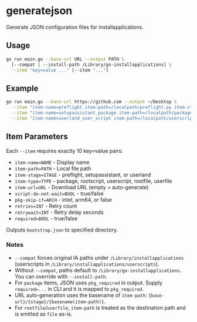 # generatejson

Generate JSON configuration files for installapplications.

## Usage

```bash
go run main.go --base-url URL --output PATH \
  [--compat | --install-path /Library/go-installapplications] \
  --item "key=value ..." [--item "..."]
```

## Example

```bash
go run main.go --base-url https://github.com --output ~/Desktop \
  --item "item-name=preflight item-path=/localpath/preflight.py item-stage=preflight item-type=rootscript item-url=https://github.com/preflight/preflight.py script-do-not-wait=false pkg-skip-if=false retries=0 retrywait=0 required=false" \
  --item "item-name=setupassistant_package item-path=/localpath/package.pkg item-stage=setupassistant item-type=package item-url=https://github.com/setupassistant/package.pkg script-do-not-wait=false pkg-skip-if=false retries=5 retrywait=10 required=false" \
  --item "item-name=userland_user_script item-path=/localpath/userscript.py item-stage=userland item-type=userscript item-url=https://github.com/userland/userscript.py script-do-not-wait=true pkg-skip-if=false retries=0 retrywait=0 required=false"
```

## Item Parameters

Each `--item` requires exactly 10 key=value pairs:

- `item-name=NAME` - Display name
- `item-path=PATH` - Local file path  
- `item-stage=STAGE` - preflight, setupassistant, or userland
- `item-type=TYPE` - package, rootscript, userscript, rootfile, userfile
- `item-url=URL` - Download URL (empty = auto-generate)
- `script-do-not-wait=BOOL` - true/false
- `pkg-skip-if=ARCH` - intel, arm64, or false  
- `retries=INT` - Retry count
- `retrywait=INT` - Retry delay seconds
- `required=BOOL` - true/false

Outputs `bootstrap.json` to specified directory.

### Notes
- `--compat` forces original IA paths under `/Library/installapplications` (userscripts in `/Library/installapplications/userscripts`).
- Without `--compat`, paths default to `/Library/go-installapplications`. You can override with `--install-path`.
- For `package` items, JSON uses `pkg_required` in output. Supply `required=...` in CLI and it is mapped to `pkg_required`.
- URL auto-generation uses the basename of `item-path`: `{base-url}/{stage}/{basename(item-path)}`.
- For `rootfile`/`userfile`, `item-path` is treated as the destination path and is emitted as `file` as-is.
